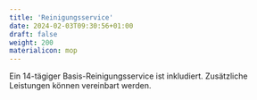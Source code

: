 ```yaml
---
title: 'Reinigungsservice'
date: 2024-02-03T09:30:56+01:00
draft: false
weight: 200
materialicon: mop
---
```


Ein 14-tägiger Basis-Reinigungsservice ist inkludiert. Zusätzliche Leistungen können vereinbart werden.
